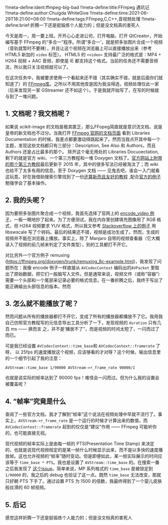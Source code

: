 !!meta-define:ident:ffmpeg-big-bad
!!meta-define:title:FFmpeg 遇坑记
!!meta-define:author:Chuigda WhiteGive
!!meta-define:time:2021-06-29T18:21:00+08:00
!!meta-define:tags:FFmpeg,C,C++,音视频处理
!!meta-define:brief:折腾一下还是挺锻炼个人能力的；但是没文档真的害死人

今天是周一，周一要上班。开开心心走进公司，打开电脑，打开 QtCreator，开始编写基于 FFmpeg 的“多合一”程序。所谓“多合一’，就是把多张图片合成一个视频（音轨就暂时不要辣），并且让这个视频在浏览器上可以直接播放出来（参考 HTML5 新加的 `video` 标签）。 HTML5 的 `<video>` 支持最广泛的格式是：MP4 + H264 视频 + AAC 音频，即使是 IE 都支持这个格式。当前的任务还不需要音频流，所以我只关注视频就可以了。

在这次任务中，我被要求使用一个看起来还不错（其实确实不错，就是后面你们就知道了）的 [FFmpeg库](ffmpeg.org)。之所以不用其他库是因为我没得选，视频处理仅此一家（后来发现另一家 GStreamer 还不如这个）。于是我就开始写了，在写的时候就与到了一堆问题。

## 1. 文档呢？我文档呢？

如果说 scikit-image 的文档是极其匿乏，那么FFopeg简直就是意识流文档，说是皇帝的新文档也不过分。当我打开 [FFmpeg 官网的文档页面](https://ffmpeg.org/documentation.html) 看到 Libraries Documentation 的时候，我差点都要激动得跳起来了。然而当我点开其中每一个主题，发现这些文档都只有三部分：Description, See Also 和 Authors，而且Authors 还是占比最多的那个。 除开这个毫无用处的 Libraries Docuoectation, 剩下的就是官方 wiki、一个第三方教程和一堆 Doxygen 文档了。[官方网站上附带的那个第三方教程](dragster.org/ffmpeg)最后更新于 2015 年，其中的很多写法已经被淘汰了；而 wiki 也给不了太多有用的信息。至于 Doxygen 文档 —— 见鬼去吧，谁会一入门就看这玩意。好在我借助搜索引擎找到了一份[还算新而且友好的教程](https://github.com/leandromoreira/ffmpeg-libav-tutorial) ,配合[官方的例子](https://ffmpeg.org/doxygen/trunk/examples.html) 勉强学会了基本操作。

## 2. 我的头呢？

因为要把多张图片聚合成一个视频，我首先选择了官网上的 [encode_video 例子](https://ffmpeg.org/doxygen/trunk/encode_video_8c-example.html)，一板一眼地抄了起来。为了方便测试，我在内存里创建填充图像用了 RGB 格式，但 H264 视频要求 YUV 格式，所以我又参考 [Stackoverflow 上的例子](https://stackoverflow.com/questions/16667687/how-to-convert-rgb-from-yuv420p-for-ffmpeg-encoder) 用 libswscale 写了个转码。最后的结果还不错，视频是成功生成了。然而，生成的视频并不能在浏览器上播放。事实上，除了 Manjaro 自带的视频查看器（它大概读入了视频的前几帧来判定了文件类型），别的工具都打不开它。

对比另外一个官方例子 remuxing (https://ffmpeg.org/doxygen/trunk/remuxing_8c-example.html)，我发现了问题所在：我像 encode 例子一样直接从 `AVCodecContext` 编码出的`AVPacket` 里取出了原始数据，把它们一股脑写入文件。但是通常来说，视频文件（或称“容器”）需要一个头部和一个尾部来记录必要的格式信息。在一番折腾之后，我终于写出了能正确输出头部信息的版本。然而

## 3. 怎么就不能播放了呢？ 

然而问题从所有的播放器都打不开它，变成了所有的播放器都播放不了它。我用我自己仿照官方教程写的元信息导出工具分析了一下，发现视频的 `duration` 只有几百 ms —— 换而言 之，并不是‘播放不了”，而是视频的时间太短了，一闪而过了而已。

可是我已经设置 `AVCodecContext::time_base`和 `AVCodecContext::framerate` 了呀，
以 25fps 的速度播放这个视频，应该够看的才对呀？这个时候，输出信息里的一个细节引起了我的注意：

```
AVStream::time_base 1/90000 AVStream->r_frame_rate 90000/1
```

也就是说实际的帧率达到了 90000 fps！难怪会一闪而过。但为什么我的设置会被覆盖呢？

## 4. “帧率”究竟是什么

查阅了一些官方文档，我才了解到“帧率”这个说法在视频处理中早就不流行了。事实上，`AVStream->r_frame_rate` 是一个运行的时候才计算出来的数值，而 `AVCodecContext::framerate` 起到的仅仅是“建议”作用 —— FFmpeg 可能听你的，也可能直接无视。

现代视频的帧率实际上是由每一帧的 PTS(Presentation Time Stamp) 来决定的，也就是说现代视频规定的是某一帧什么时候显示出来，而不是以多快的速度播放帧。这也允许视频的“帧率”随时变动。但是即便如此，某一帧实际展示的时间应该等于 `time_base * PTS`。我也是设置了 `AVStream::time_base` 的。在搜索一番之后我发现了 [这个issue](https://trac.ffmpeg.org/ticket/2658)。简单来说，MP 系列格式的 `time_base` 是被锁定到 `1/90000` 的，我之后的 debug 也验证了这一点。既然 `time_base` 无法改变，那就只好朝 PTS 下手了。通过设置 PTS 为 1500 的倍数，我最终得到了一个婴儿皮肤般丝滑的 60 帧视频。

## 5. 后记

感觉这样折腾一下还是挺锻炼个人能力的；但是没文档真的害死人
